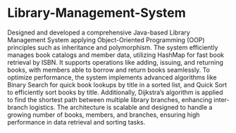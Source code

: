 # Library-Management-System
Designed and developed a comprehensive Java-based Library Management System applying Object-Oriented Programming (OOP) principles such as inheritance and polymorphism. The system efficiently manages book catalogs and member data, utilizing HashMap for fast book retrieval by ISBN. It supports operations like adding, issuing, and returning books, with members able to borrow and return books seamlessly.
To optimize performance, the system implements advanced algorithms like Binary Search for quick book lookups by title in a sorted list, and Quick Sort to efficiently sort books by title. Additionally, Dijkstra’s algorithm is applied to find the shortest path between multiple library branches, enhancing inter-branch logistics. The architecture is scalable and designed to handle a growing number of books, members, and branches, ensuring high performance in data retrieval and sorting tasks.
